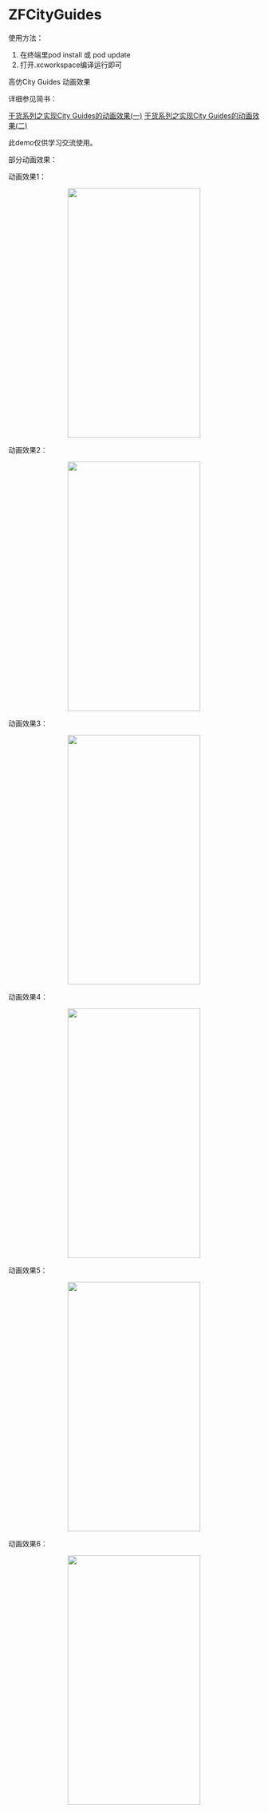 # ZFCityGuides
使用方法：

1. 在终端里pod install 或 pod update 
2. 打开.xcworkspace编译运行即可
 
高仿City Guides 动画效果

详细参见简书：

[干货系列之实现City Guides的动画效果(一)](http://www.jianshu.com/p/d8e7cc5b307b)
[干货系列之实现City Guides的动画效果(二)](http://www.jianshu.com/p/4bebbb4bfc38)

此demo仅供学习交流使用。

部分动画效果：

动画效果1：
<p align="center" >
<img src="http://upload-images.jianshu.io/upload_images/1255171-07889b069ecc1427.gif" width="266" height="500"/>
</p>

动画效果2：
<p align="center" >
<img src="http://upload-images.jianshu.io/upload_images/1255171-34621cd10ae0c1c2.gif" width="266" height="500"/>
</p>

动画效果3：

<p align="center" >
<img src="http://upload-images.jianshu.io/upload_images/1255171-e55dedda1d88e9c8.gif" width="266" height="500"/>
</p>

动画效果4：

<p align="center" >
<img src="http://upload-images.jianshu.io/upload_images/1255171-50b3cf8b9bcd718d.gif" width="266" height="500"/>
</p>
动画效果5：

<p align="center" >
<img src="http://upload-images.jianshu.io/upload_images/1255171-b20e5c3b0ca66720.gif" width="266" height="500"/>
</p>

动画效果6：

<p align="center" >
<img src="http://upload-images.jianshu.io/upload_images/1255171-58e781b4e3e50192.gif" width="266" height="500"/>
</p>

